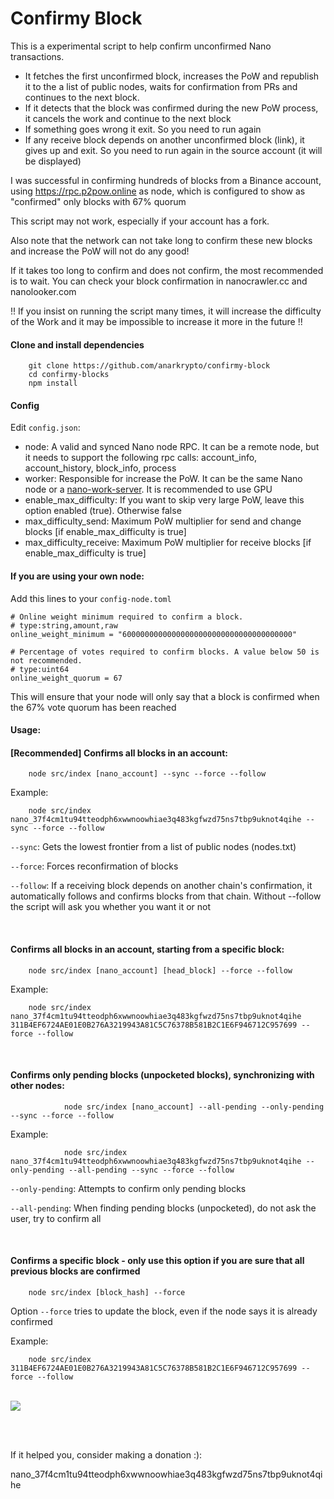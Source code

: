 # Confirmy Block

This is a experimental script to help confirm unconfirmed Nano transactions.

- It fetches the first unconfirmed block, increases the PoW and republish it to the a list of public nodes, waits for confirmation from PRs and continues to the next block.
- If it detects that the block was confirmed during the new PoW process, it cancels the work and continue to the next block
- If something goes wrong it exit. So you need to run again
- If any receive block depends on another unconfirmed block (link), it gives up and exit. So you need to run again in the source account (it will be displayed)

I was successful in confirming hundreds of blocks from a Binance account, using https://rpc.p2pow.online as node, which is configured to show as "confirmed" only blocks with 67% quorum

This script may not work, especially if your account has a fork.

Also note that the network can not take long to confirm these new blocks and increase the PoW will not do any good!

If it takes too long to confirm and does not confirm, the most recommended is to wait.
You can check your block confirmation in nanocrawler.cc and nanolooker.com

!! If you insist on running the script many times, it will increase the difficulty of the Work and it may be impossible to increase it more in the future !!

#### Clone and install dependencies
```
    git clone https://github.com/anarkrypto/confirmy-block
    cd confirmy-blocks
    npm install
```

#### Config
Edit `config.json`:
- node: A valid and synced Nano node RPC. It can be a remote node, but it needs to support the following rpc calls: account_info, account_history, block_info, process 
- worker: Responsible for increase the PoW. It can be the same Nano node or a <a href="https://github.com/nanocurrency/nano-work-server">nano-work-server</a>. It is recommended to use GPU
- enable_max_difficulty: If you want to skip very large PoW, leave this option enabled (true). Otherwise false
- max_difficulty_send: Maximum PoW multiplier for send and change blocks [if enable_max_difficulty is true] 
- max_difficulty_receive: Maximum PoW multiplier for receive blocks [if enable_max_difficulty is true] 

#### If you are using your own node:
Add this lines to your `config-node.toml`
```
# Online weight minimum required to confirm a block.
# type:string,amount,raw
online_weight_minimum = "60000000000000000000000000000000000000"

# Percentage of votes required to confirm blocks. A value below 50 is not recommended.
# type:uint64
online_weight_quorum = 67
```
This will ensure that your node will only say that a block is confirmed when the 67% vote quorum has been reached


#### Usage:


#### [Recommended] Confirms all blocks in an account:

```console
    node src/index [nano_account] --sync --force --follow
```
Example:
```console
    node src/index nano_37f4cm1tu94tteodph6xwwnoowhiae3q483kgfwzd75ns7tbp9uknot4qihe --sync --force --follow
```

```--sync```: Gets the lowest frontier from a list of public nodes (nodes.txt)

```--force```: Forces reconfirmation of blocks

```--follow```: If a receiving block depends on another chain's confirmation, it automatically follows and confirms blocks from that chain. Without --follow the script will ask you whether you want it or not

<br>

#### Confirms all blocks in an account, starting from a specific block:

```console
    node src/index [nano_account] [head_block] --force --follow
```
Example:
```console
    node src/index nano_37f4cm1tu94tteodph6xwwnoowhiae3q483kgfwzd75ns7tbp9uknot4qihe 311B4EF6724AE01E0B276A3219943A81C5C76378B581B2C1E6F946712C957699 --force --follow
```
<br>

#### Confirms only pending blocks (unpocketed blocks), synchronizing with other nodes:
```console
            node src/index [nano_account] --all-pending --only-pending --sync --force --follow
```
Example:
```console
            node src/index nano_37f4cm1tu94tteodph6xwwnoowhiae3q483kgfwzd75ns7tbp9uknot4qihe --only-pending --all-pending --sync --force --follow
```

```--only-pending```: Attempts to confirm only pending blocks

```--all-pending```: When finding pending blocks (unpocketed), do not ask the user, try to confirm all

<br>

#### Confirms a specific block - only use this option if you are sure that all previous blocks are confirmed
```console
    node src/index [block_hash] --force
```
Option ```--force``` tries to update the block, even if the node says it is already confirmed

Example:
```console
    node src/index 311B4EF6724AE01E0B276A3219943A81C5C76378B581B2C1E6F946712C957699 --force --follow
```

<br>

<img src="https://github.com/anarkrypto/confirmy-block/blob/main/docs/confirmyblock.gif?raw=true">


<br><br>

If it helped you, consider making a donation :):

nano_37f4cm1tu94tteodph6xwwnoowhiae3q483kgfwzd75ns7tbp9uknot4qihe
